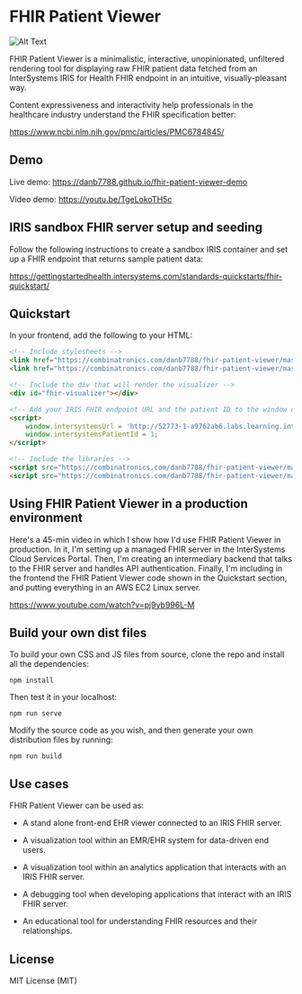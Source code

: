 # FHIR Patient Viewer

![Alt Text](https://media.giphy.com/media/UXO1VWyK7ZeD72NwVg/giphy.gif)

FHIR Patient Viewer is a minimalistic, interactive, unopinionated, unfiltered rendering 
tool for displaying raw FHIR patient data fetched from an InterSystems IRIS for Health FHIR endpoint
in an intuitive, visually-pleasant way.

Content expressiveness and interactivity help professionals in the healthcare 
industry understand the FHIR specification better:

https://www.ncbi.nlm.nih.gov/pmc/articles/PMC6784845/

## Demo

Live demo: https://danb7788.github.io/fhir-patient-viewer-demo

Video demo: https://youtu.be/TgeLokoTH5c

## IRIS sandbox FHIR server setup and seeding

Follow the following instructions to create a sandbox IRIS container and set up
a FHIR endpoint that returns sample patient data:

https://gettingstartedhealth.intersystems.com/standards-quickstarts/fhir-quickstart/

## Quickstart
In your frontend, add the following to your HTML:
```html
<!-- Include stylesheets -->
<link href="https://combinatronics.com/danb7788/fhir-patient-viewer/master/dist/css/fhir-patient-viewer-dependencies.css" rel="stylesheet" />
<link href="https://combinatronics.com/danb7788/fhir-patient-viewer/master/dist/css/fhir-patient-viewer.css" rel="stylesheet" />

<!-- Include the div that will render the visualizer -->
<div id="fhir-visualizer"></div>

<!-- Add your IRIS FHIR endpoint URL and the patient ID to the window object -->
<script>
    window.intersystemsUrl = 'http://52773-1-a9762ab6.labs.learning.intersystems.com/csp/healthshare/fhirserver/fhir/r4/';
    window.intersystemsPatientId = 1;
</script>

<!-- Include the libraries -->
<script src="https://combinatronics.com/danb7788/fhir-patient-viewer/master/dist/js/fhir-patient-viewer-dependencies.js"></script>
<script src="https://combinatronics.com/danb7788/fhir-patient-viewer/master/dist/js/fhir-patient-viewer.js"></script>
```

## Using FHIR Patient Viewer in a production environment
Here's a 45-min video in which I show how I'd use FHIR Patient Viewer in production. 
In it, I'm setting up a managed FHIR server in the InterSystems Cloud Services Portal.
Then, I'm creating an intermediary backend that talks to the FHIR server and handles
API authentication. Finally, I'm including in the frontend the FHIR Patient Viewer code
shown in the Quickstart section, and putting everything in an AWS EC2 Linux server.

https://www.youtube.com/watch?v=pj9yb996L-M

## Build your own dist files
To build your own CSS and JS files from source, clone the repo and install all the dependencies:
```
npm install
```
Then test it in your localhost:
```
npm run serve
```
Modify the source code as you wish, and then generate your own distribution files by running:
```
npm run build
```

## Use cases

FHIR Patient Viewer can be used as:

* A stand alone front-end EHR viewer connected to an IRIS FHIR server.

* A visualization tool within an EMR/EHR system for data-driven end users.

* A visualization tool within an analytics application that interacts with an IRIS FHIR server.

* A debugging tool when developing applications that interact with an IRIS FHIR server.

* An educational tool for understanding FHIR resources and their relationships.

## License

MIT License (MIT)
